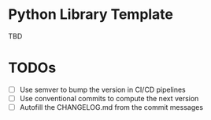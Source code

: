 # Python Library Template

TBD

# TODOs

- [ ] Use semver to bump the version in CI/CD pipelines
- [ ] Use conventional commits to compute the next version
- [ ] Autofill the CHANGELOG.md from the commit messages

